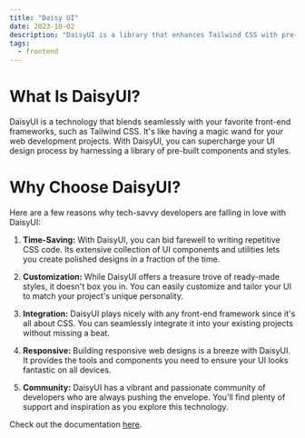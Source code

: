 ```yaml
---
title: "Daisy UI"
date: 2023-10-02
description: "DaisyUI is a library that enhances Tailwind CSS with pre-built components, making UI design faster and more customizable."
tags:
  - frontend
---
```


# What Is DaisyUI?

DaisyUI is a technology that blends seamlessly with your favorite front-end frameworks, such as Tailwind CSS. It's like having a magic wand for your web development projects. With DaisyUI, you can supercharge your UI design process by harnessing a library of pre-built components and styles.

# Why Choose DaisyUI?

Here are a few reasons why tech-savvy developers are falling in love with DaisyUI:

1. **Time-Saving:** With DaisyUI, you can bid farewell to writing repetitive CSS code. Its extensive collection of UI components and utilities lets you create polished designs in a fraction of the time.

2. **Customization:** While DaisyUI offers a treasure trove of ready-made styles, it doesn't box you in. You can easily customize and tailor your UI to match your project's unique personality.

3. **Integration:** DaisyUI plays nicely with any front-end framework since it's all about CSS. You can seamlessly integrate it into your existing projects without missing a beat.

4. **Responsive:** Building responsive web designs is a breeze with DaisyUI. It provides the tools and components you need to ensure your UI looks fantastic on all devices.

5. **Community:** DaisyUI has a vibrant and passionate community of developers who are always pushing the envelope. You'll find plenty of support and inspiration as you explore this technology.

Check out the documentation [here](https://daisyui.com/).